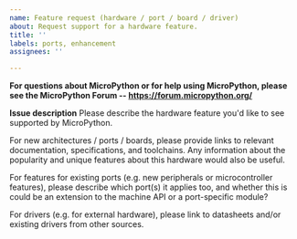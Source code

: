 ```yaml
---
name: Feature request (hardware / port / board / driver)
about: Request support for a hardware feature.
title: ''
labels: ports, enhancement
assignees: ''

---
```


**For questions about MicroPython or for help using MicroPython, please see the MicroPython Forum -- https://forum.micropython.org/**

**Issue description**
Please describe the hardware feature you'd like to see supported by MicroPython.

For new architectures / ports / boards, please provide links to relevant documentation, specifications, and toolchains. Any information about the popularity and unique features about this hardware would also be useful.

For features for existing ports (e.g. new peripherals or microcontroller features), please describe which port(s) it applies too, and whether this is could be an extension to the machine API or a port-specific module?

For drivers (e.g. for external hardware), please link to datasheets and/or existing drivers from other sources.
